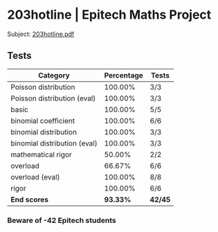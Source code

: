 # 203hotline | Epitech Maths Project

Subject: [203hotline.pdf](/Subjects/203hotline.pdf)

## Tests

| Category | Percentage | Tests |
|----------|------------|-------|
| Poisson distribution | 100.00% | 3/3 |
| Poisson distribution (eval) | 100.00% | 3/3 |
| basic | 100.00% | 5/5 |
| binomial coefficient | 100.00% | 6/6 |
| binomial distribution | 100.00% | 3/3 |
| binomial distribution (eval) | 100.00% | 3/3 |
| mathematical rigor | 50.00% | 2/2 |
| overload | 66.67% | 6/6 |
| overload (eval) | 100.00% | 8/8 |
| rigor | 100.00% | 6/6 |
| **End scores** | **93.33%** | **42/45** |

### Beware of -42 Epitech students
